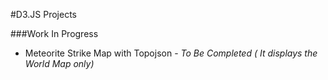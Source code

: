 #D3.JS Projects

###Work In Progress

* Meteorite Strike Map with Topojson - *To Be Completed ( It displays the World Map only)*
